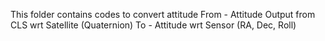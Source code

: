 This folder contains codes to convert attitude
From - Attitude Output from CLS wrt Satellite (Quaternion)
To - Attitude wrt Sensor (RA, Dec, Roll)